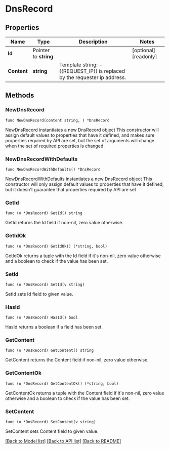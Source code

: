 # DnsRecord

## Properties

Name | Type | Description | Notes
------------ | ------------- | ------------- | -------------
**Id** | Pointer to **string** |  | [optional] [readonly] 
**Content** | **string** | Template string: - {{REQUEST_IP}} is replaced by the requester ip address. | 

## Methods

### NewDnsRecord

`func NewDnsRecord(content string, ) *DnsRecord`

NewDnsRecord instantiates a new DnsRecord object
This constructor will assign default values to properties that have it defined,
and makes sure properties required by API are set, but the set of arguments
will change when the set of required properties is changed

### NewDnsRecordWithDefaults

`func NewDnsRecordWithDefaults() *DnsRecord`

NewDnsRecordWithDefaults instantiates a new DnsRecord object
This constructor will only assign default values to properties that have it defined,
but it doesn't guarantee that properties required by API are set

### GetId

`func (o *DnsRecord) GetId() string`

GetId returns the Id field if non-nil, zero value otherwise.

### GetIdOk

`func (o *DnsRecord) GetIdOk() (*string, bool)`

GetIdOk returns a tuple with the Id field if it's non-nil, zero value otherwise
and a boolean to check if the value has been set.

### SetId

`func (o *DnsRecord) SetId(v string)`

SetId sets Id field to given value.

### HasId

`func (o *DnsRecord) HasId() bool`

HasId returns a boolean if a field has been set.

### GetContent

`func (o *DnsRecord) GetContent() string`

GetContent returns the Content field if non-nil, zero value otherwise.

### GetContentOk

`func (o *DnsRecord) GetContentOk() (*string, bool)`

GetContentOk returns a tuple with the Content field if it's non-nil, zero value otherwise
and a boolean to check if the value has been set.

### SetContent

`func (o *DnsRecord) SetContent(v string)`

SetContent sets Content field to given value.



[[Back to Model list]](../README.md#documentation-for-models) [[Back to API list]](../README.md#documentation-for-api-endpoints) [[Back to README]](../README.md)


